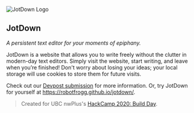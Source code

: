 ![JotDown Logo](https://github.com/TheEnsphere/jotdown/blob/master/favicon.png)

## JotDown
_A persistent text editor for your moments of epiphany._

JotDown is a website that allows you to write freely without the clutter in modern-day text editors. Simply visit the website, start writing, and leave when you’re finished! Don't worry about losing your ideas; your local storage will use cookies to store them for future visits. 

Check out our [Devpost submission](https://devpost.com/software/jotdown) for more information. Or, try JotDown for yourself at https://robotfrogg.github.io/jotdown/. 

> Created for UBC nwPlus's [HackCamp 2020: Build Day](https://hackcamp.nwplus.io/). 
